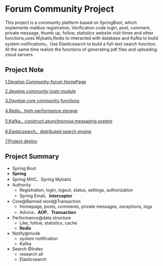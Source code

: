 # Forum Community Project

This project is a community platform based on SpringBoot, which implements mailbox registration,
Verification code login, post, comment, private message, thumb up, follow, statistics website visit times and other functions,uses
Mybatis,Redis to interacted with database and Kafka to build system notifications，Use Elasticsearch to build a full-text search function. At the same time realize the functions of generating pdf files and uploading cloud servers.

## Project Note

[1.Develop Community-forum HomePage](./note/chapter1.md) 

[2.develop community login module](./note/chapter2.md)

[3.Develop core community functions](./note/chapter3.md) 

[4.Redis，high-performance storage](./note/chapter4.md) 

[5.Kafka，construct asynchronous messaging system](./note/chapter5.md)

[6.Elasticsearch，distributed search engine](./note/chapter6.md) 

[7.Project deploy](Documents/community/note/chapter7.md)

## Project Summary

* Spring Boot
* **Spring**
* Spring MVC、Spring Mybatis
* Authority
  * Registration, login, logout, status, settings, authorization
  * Spring Email、**Interceptor**
* Core@Banned word@Transaction
  * Homepage, posts, comments, private messages, exceptions, logs
  * Advice、**AOP**、**Transaction**
* Performance@data structure
  * Like, follow, statistics, cache
  * **Redis**
* Notify@mode
  * system notification
  * Kafka
* Search @Index
  * research all
  * Elasticsearch



